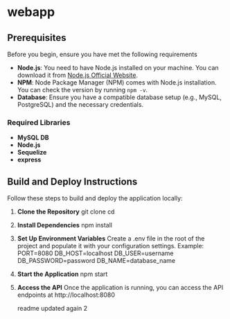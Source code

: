 # webapp 
## Prerequisites

Before you begin, ensure you have met the following requirements

- **Node.js**: You need to have Node.js installed on your machine. You can download it from [Node.js Official Website](https://nodejs.org/).
- **NPM**: Node Package Manager (NPM) comes with Node.js installation. You can check the version by running `npm -v`.
- **Database**: Ensure you have a compatible database setup (e.g., MySQL, PostgreSQL) and the necessary credentials.

### Required Libraries

- **MySQL DB**
- **Node.js**
- **Sequelize**
- **express**

## Build and Deploy Instructions

Follow these steps to build and deploy the application locally:

1. **Clone the Repository**
   git clone <repository-url>
   cd <repository-directory>

2. **Install Dependencies**
    npm install

3. **Set Up Environment Variables**
    Create a .env file in the root of the project and populate it with your configuration settings. Example:
    PORT=8080
    DB_HOST=localhost
    DB_USER=username
    DB_PASSWORD=password
    DB_NAME=database_name

4. **Start the Application**
    npm start

5. **Access the API**
    Once the application is running, you can access the API endpoints at http://localhost:8080

    readme updated again 2


